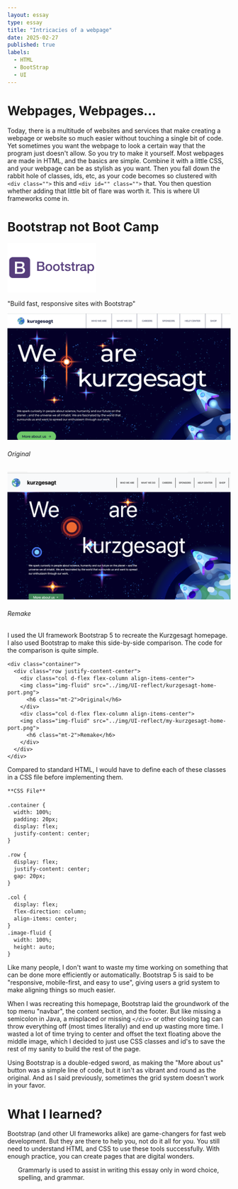 ```yaml
---
layout: essay
type: essay
title: "Intricacies of a webpage"
date: 2025-02-27
published: true
labels:
  - HTML
  - BootStrap
  - UI
---
```


# Webpages, Webpages...
Today, there is a multitude of websites and services that make creating a webpage or website so much easier without touching a single bit of code. Yet sometimes you want the webpage to look a certain way that the program just doesn't allow. So you try to make it yourself. Most webpages are made in HTML, and the basics are simple. Combine it with a little CSS, and your webpage can be as stylish as you want. Then you fall down the rabbit hole of classes, ids, etc, as your code becomes so clustered with `<div class="">` this and `<div id="" class="">` that. You then question whether adding that little bit of flare was worth it. This is where UI frameworks come in. 

# Bootstrap not Boot Camp
<img width="200px" class="rounded float-start pe-4" src="../img/UI-reflect/bootstrap-logo.png">


"Build fast, responsive sites with Bootstrap"


  <div class="row justify-content-center">
    <div class="col d-flex flex-column align-items-center">
    <img class="img-fluid" src="../img/UI-reflect/kurzgesagt-home-port.png">
      <h6 class="mt-2">Original</h6>
    </div>
    <div class="col d-flex flex-column align-items-center">
    <img class="img-fluid" src="../img/UI-reflect/my-kurzgesagt-home-port.png">
      <h6 class="mt-2 text-align-left">Remake</h6>
    </div>
  </div>


I used the UI framework Bootstrap 5 to recreate the Kurzgesagt homepage. I also used Bootstrap to make this side-by-side comparison. The code for the comparison is quite simple.

```
<div class="container">
  <div class="row justify-content-center">
    <div class="col d-flex flex-column align-items-center">
    <img class="img-fluid" src="../img/UI-reflect/kurzgesagt-home-port.png">
      <h6 class="mt-2">Original</h6>
    </div>
    <div class="col d-flex flex-column align-items-center">
    <img class="img-fluid" src="../img/UI-reflect/my-kurzgesagt-home-port.png">
      <h6 class="mt-2">Remake</h6>
    </div>
  </div>
</div>
```
Compared to standard HTML, I would have to define each of these classes in a CSS file before implementing them.
```
**CSS File**

.container {
  width: 100%;
  padding: 20px;
  display: flex;
  justify-content: center;
}

.row {
  display: flex;
  justify-content: center;
  gap: 20px;
}

.col {
  display: flex;
  flex-direction: column;
  align-items: center;
}
.image-fluid {
  width: 100%;
  height: auto;
}
```

Like many people, I don't want to waste my time working on something that can be done more efficiently or automatically. Bootstrap 5 is said to be "responsive, mobile-first, and easy to use", giving users a grid system to make aligning things so much easier. 

When I was recreating this homepage, Bootstrap laid the groundwork of the top menu "navbar", the content section, and the footer. But like missing a semicolon in Java, a misplaced or missing `</div>` or other closing tag can throw everything off (most times literally) and end up wasting more time. I wasted a lot of time trying to center and offset the text floating above the middle image, which I decided to just use CSS classes and id's to save the rest of my sanity to build the rest of the page. 

Using Bootstrap is a double-edged sword, as making the "More about us" button was a simple line of code, but it isn't as vibrant and round as the original. And as I said previously, sometimes the grid system doesn't work in your favor. 

# What I learned?
Bootstrap (and other UI frameworks alike) are game-changers for fast web development. But they are there to help you, not do it all for you. You still need to understand HTML and CSS to use these tools successfully. With enough practice, you can create pages that are digital wonders. 

<ul>Grammarly is used to assist in writing this essay only in word choice, spelling, and grammar.</ul>
